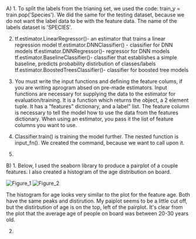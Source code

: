 A) 1. To split the labels from the trianing set, we used the code: train_y = train.pop('Species'). We did the same for the testing dataset, because we do not want the label data to be with the feature data. The name of the labels dataset is 'SPECIES'.

   2. tf.estimator.LinearRegressor()- an estimator that trains a linear regression model
      tf.estimator.DNNClassifier() - classifier for DNN models
      tf.estimator.DNNRegressor()- regressor for DNN models
      tf.estimator.BaselineClassifier()- classifier that establishes a simple baseline, predicts probability distirbution of classes/labels
      tf.estimator.BoostedTreesClassifier()- classifier for boosted tree models
      
   3. You must write the input functions and defining the feature colums, if you are writing aprogram absed on pre-made estimators. Input functions are necessary for supplying the data to the estimator for evaluation/training. It is a function which returns the object, a 2 element tuple. It has a "features" dictionary, and a label" list. The feature column is necessary to tell the model how to use the data from the features dictionary. When using an estimator, you pass it the list of feature columns you want to use. 
   
   4. Classifier.train() is training the model further. The nested function is input_fn(). We created the command, because we want to call upon it. 
   
   5.
   
B) 1. Below, I used the seaborn library to produce a pairplot of a couple features. I also created a histogram of the age distribution on board. 

![Figure_1](https://user-images.githubusercontent.com/60228374/88090838-2b2caf80-cb5c-11ea-9acf-60324b69cd0b.png)
![Figure_2](https://user-images.githubusercontent.com/60228374/88091045-7d6dd080-cb5c-11ea-8786-6caf2dcb0da3.png)

   The histogram for age looks very similar to the plot for the feature age. Both have the same peaks and distirution. My paiplot seems to be a little cut off, but the distirbution of age is on the top, left of the pairplot. It's clear from the plot that the average age of people on board was between 20-30 years old. 
 
   2. 
